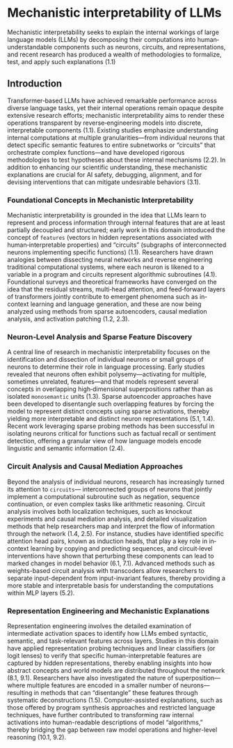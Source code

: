 
# Mechanistic interpretability of LLMs

Mechanistic interpretability seeks to explain the internal workings of large language models (LLMs) by decomposing their computations into human‐understandable components such as neurons, circuits, and representations, and recent research has produced a wealth of methodologies to formalize, test, and apply such explanations (1.1)


## Introduction

Transformer‐based LLMs have achieved remarkable performance across diverse language tasks, yet their internal operations remain opaque despite extensive research efforts; mechanistic interpretability aims to render these operations transparent by reverse‐engineering models into discrete, interpretable components (1.1). Existing studies emphasize understanding internal computations at multiple granularities—from individual neurons that detect specific semantic features to entire subnetworks or “circuits” that orchestrate complex functions—and have developed rigorous methodologies to test hypotheses about these internal mechanisms (2.2). In addition to enhancing our scientific understanding, these mechanistic explanations are crucial for AI safety, debugging, alignment, and for devising interventions that can mitigate undesirable behaviors (3.1).

### Foundational Concepts in Mechanistic Interpretability

Mechanistic interpretability is grounded in the idea that LLMs learn to represent and process information through internal features that are at least partially decoupled and structured; early work in this domain introduced the concept of `features` (vectors in hidden representations associated with human‐interpretable properties) and “circuits” (subgraphs of interconnected neurons implementing specific functions) (1.1). Researchers have drawn analogies between dissecting neural networks and reverse engineering traditional computational systems, where each neuron is likened to a variable in a program and circuits represent algorithmic subroutines (4.1). Foundational surveys and theoretical frameworks have converged on the idea that the residual streams, multi‐head attention, and feed‐forward layers of transformers jointly contribute to emergent phenomena such as in‐context learning and language generation, and these are now being analyzed using methods from sparse autoencoders, causal mediation analysis, and activation patching (1.2, 2.3).

### Neuron‐Level Analysis and Sparse Feature Discovery 

A central line of research in mechanistic interpretability focuses on the identification and dissection of individual neurons or small groups of neurons to determine their role in language processing. Early studies revealed that neurons often exhibit polysemy—activating for multiple, sometimes unrelated, features—and that models represent several concepts in overlapping high‐dimensional superpositions rather than as isolated `monosemantic` units (1.3). Sparse autoencoder approaches have been developed to disentangle such overlapping features by forcing the model to represent distinct concepts using sparse activations, thereby yielding more interpretable and distinct neuron representations (5.1, 1.4). Recent work leveraging sparse probing methods has been successful in isolating neurons critical for functions such as factual recall or sentiment detection, offering a granular view of how language models encode linguistic and semantic information (2.4).

### Circuit Analysis and Causal Mediation Approaches 

Beyond the analysis of individual neurons, research has increasingly turned its attention to `circuits`— interconnected groups of neurons that jointly implement a computational subroutine such as negation, sequence continuation, or even complex tasks like arithmetic reasoning. Circuit analysis involves both localization techniques, such as knockout experiments and causal mediation analysis, and detailed visualization methods that help researchers map and interpret the flow of information through the network (1.4, 2.5). For instance, studies have identified specific attention head pairs, known as induction heads, that play a key role in in‐context learning by copying and predicting sequences, and circuit‐level interventions have shown that perturbing these components can lead to marked changes in model behavior (6.1, 7.1). Advanced methods such as weights-based circuit analysis with transcoders allow researchers to separate input-dependent from input-invariant features, thereby providing a more stable and interpretable basis for understanding the computations within MLP layers (5.2).

### Representation Engineering and Mechanistic Explanations 

Representation engineering involves the detailed examination of intermediate activation spaces to identify how LLMs embed syntactic, semantic, and task-relevant features across layers. Studies in this domain have applied representation probing techniques and linear classifiers (or logit lenses) to verify that specific human-interpretable features are captured by hidden representations, thereby enabling insights into how abstract concepts and world models are distributed throughout the network (8.1, 9.1). Researchers have also investigated the nature of superposition—where multiple features are encoded in a smaller number of neurons—resulting in methods that can “disentangle” these features through systematic deconstructions (1.5). Computer-assisted explanations, such as those offered by program synthesis approaches and restricted language techniques, have further contributed to transforming raw internal activations into human-readable descriptions of model “algorithms,” thereby bridging the gap between raw model operations and higher-level reasoning (10.1, 9.2).




